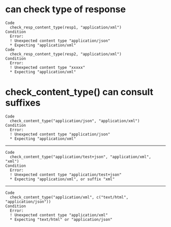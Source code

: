# can check type of response

    Code
      check_resp_content_type(resp1, "application/xml")
    Condition
      Error:
      ! Unexpected content type "application/json"
      * Expecting "application/xml"
    Code
      check_resp_content_type(resp2, "application/xml")
    Condition
      Error:
      ! Unexpected content type "xxxxx"
      * Expecting "application/xml"

# check_content_type() can consult suffixes

    Code
      check_content_type("application/json", "application/xml")
    Condition
      Error:
      ! Unexpected content type "application/json"
      * Expecting "application/xml"

---

    Code
      check_content_type("application/test+json", "application/xml", "xml")
    Condition
      Error:
      ! Unexpected content type "application/test+json"
      * Expecting "application/xml", or suffix "xml"

---

    Code
      check_content_type("application/xml", c("text/html", "application/json"))
    Condition
      Error:
      ! Unexpected content type "application/xml"
      * Expecting "text/html" or "application/json"

